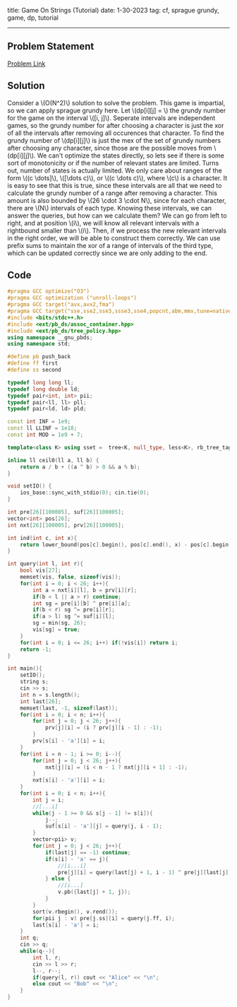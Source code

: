 title: Game On Strings (Tutorial)
date: 1-30-2023
tag: cf, sprague grundy, game, dp, tutorial

---

## Problem Statement

[Problem Link](https://codeforces.com/contest/1037/problem/G)

## Solution

Consider a \\(O(N^2)\\) solution to solve the problem. This game is impartial, so we can apply sprague grundy here. Let \\(dp[i][j] = \\) the grundy number for the game on the interval \\([i, j]\\). Seperate intervals are independent games, so the grundy number for after choosing a character is just the xor of all the intervals after removing all occurences that character. To find the grundy number of \\(dp[i][j]\\) is just the mex of the set of grundy numbers after choosing any character, since those are the possible moves from \\(dp[i][j]\\). We can't optimize the states directly, so lets see if there is some sort of monotonicity or if the number of relevant states are limited. Turns out, number of states is actually limited. We only care about ranges of the form \\((c \\dots]\\), \\([\\dots c)\\), or \\((c \\dots c)\\), where \\(c\\) is a character. It is easy to see that this is true, since these intervals are all that we need to calculate the grundy number of a range after removing a character. This amount is also bounded by \\(26 \\cdot 3 \\cdot N\\), since for each character, there are \\(N\\) intervals of each type. Knowing these intervals, we can answer the queries, but how can we calculate them? We can go from left to right, and at position \\(i\\), we will know all relevant intervals with a rightbound smaller than \\(i\\). Then, if we process the new relevant intervals in the right order, we will be able to construct them correctly. We can use prefix sums to maintain the xor of a range of intervals of the third type, which can be updated correctly since we are only adding to the end.

## Code

```c++
#pragma GCC optimize("O3")
#pragma GCC optimization ("unroll-loops")
#pragma GCC target("avx,avx2,fma")
#pragma GCC target("sse,sse2,sse3,ssse3,sse4,popcnt,abm,mmx,tune=native")
#include <bits/stdc++.h>
#include <ext/pb_ds/assoc_container.hpp>
#include <ext/pb_ds/tree_policy.hpp>
using namespace __gnu_pbds;
using namespace std;

#define pb push_back
#define ff first
#define ss second

typedef long long ll;
typedef long double ld;
typedef pair<int, int> pii;
typedef pair<ll, ll> pll;
typedef pair<ld, ld> pld;

const int INF = 1e9;
const ll LLINF = 1e18;
const int MOD = 1e9 + 7;

template<class K> using sset =  tree<K, null_type, less<K>, rb_tree_tag, tree_order_statistics_node_update>;

inline ll ceil0(ll a, ll b) {
    return a / b + ((a ^ b) > 0 && a % b);
}

void setIO() {
    ios_base::sync_with_stdio(0); cin.tie(0);
}

int pre[26][100005], suf[26][100005];
vector<int> pos[26];
int nxt[26][100005], prv[26][100005];

int ind(int c, int x){
    return lower_bound(pos[c].begin(), pos[c].end(), x) - pos[c].begin();
}

int query(int l, int r){
    bool vis[27];
    memset(vis, false, sizeof(vis));
    for(int i = 0; i < 26; i++){
        int a = nxt[i][l], b = prv[i][r];
        if(b < l || a > r) continue;
        int sg = pre[i][b] ^ pre[i][a];
        if(b < r) sg ^= pre[i][r];
        if(a > l) sg ^= suf[i][l];
        sg = min(sg, 26);
        vis[sg] = true;
    }
    for(int i = 0; i <= 26; i++) if(!vis[i]) return i;
    return -1;
}

int main(){
    setIO();
    string s;
    cin >> s;
    int n = s.length();
    int last[26];
    memset(last, -1, sizeof(last));
    for(int i = 0; i < n; i++){
        for(int j = 0; j < 26; j++){
            prv[j][i] = (i ? prv[j][i - 1] : -1);
        }
        prv[s[i] - 'a'][i] = i;
    }
    for(int i = n - 1; i >= 0; i--){
        for(int j = 0; j < 26; j++){
            nxt[j][i] = (i < n - 1 ? nxt[j][i + 1] : -1);
        }
        nxt[s[i] - 'a'][i] = i;
    }
    for(int i = 0; i < n; i++){
        int j = i;
        //[...i]
        while(j - 1 >= 0 && s[j - 1] != s[i]){
            j--;
            suf[s[i] - 'a'][j] = query(j, i - 1);
        }
        vector<pii> v;
        for(int j = 0; j < 26; j++){
            if(last[j] == -1) continue;
            if(s[i] - 'a' == j){
                //[i...i]
                pre[j][i] = query(last[j] + 1, i - 1) ^ pre[j][last[j]];
            } else {
                //[i...]
                v.pb({last[j] + 1, j});
            }
        }
        sort(v.rbegin(), v.rend());
        for(pii j : v) pre[j.ss][i] = query(j.ff, i);
        last[s[i] - 'a'] = i;
    }
    int q;
    cin >> q;
    while(q--){
        int l, r;
        cin >> l >> r;
        l--, r--;
        if(query(l, r)) cout << "Alice" << "\n";
        else cout << "Bob" << "\n";
    }
}
```